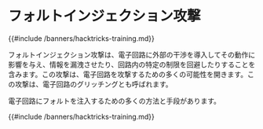 # フォルトインジェクション攻撃

{{#include /banners/hacktricks-training.md}}

フォルトインジェクション攻撃は、電子回路に外部の干渉を導入してその動作に影響を与え、情報を漏洩させたり、回路内の特定の制限を回避したりすることを含みます。この攻撃は、電子回路を攻撃するための多くの可能性を開きます。この攻撃は、電子回路のグリッチングとも呼ばれます。

電子回路にフォルトを注入するための多くの方法と手段があります。



{{#include /banners/hacktricks-training.md}}
